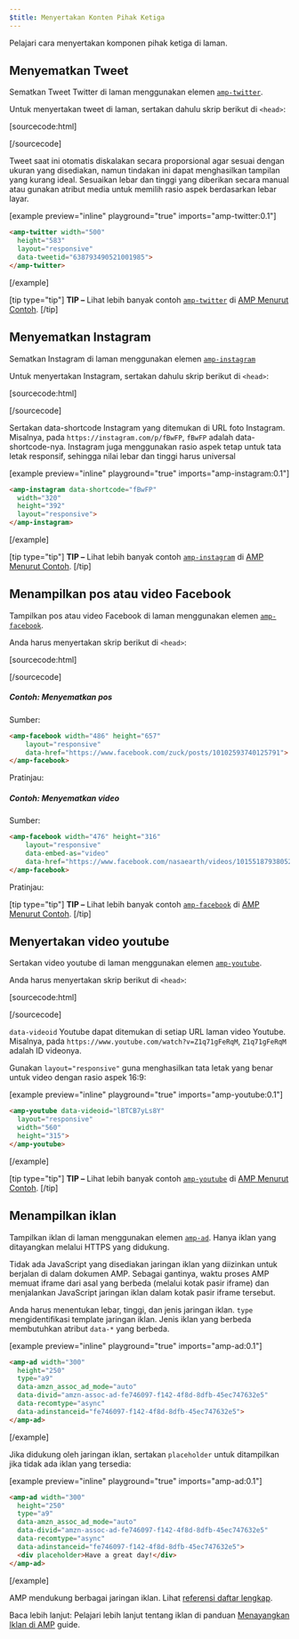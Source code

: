 ```yaml
---
$title: Menyertakan Konten Pihak Ketiga
---
```


Pelajari cara menyertakan komponen pihak ketiga di laman.

## Menyematkan Tweet

Sematkan Tweet Twitter di laman
menggunakan elemen [`amp-twitter`](../../../../documentation/components/reference/amp-twitter.md).

Untuk menyertakan tweet di laman,
sertakan dahulu skrip berikut di `<head>`:

[sourcecode:html]
<script async custom-element="amp-twitter" src="https://cdn.ampproject.org/v0/amp-twitter-0.1.js"></script>
[/sourcecode]

Tweet saat ini otomatis diskalakan secara proporsional
agar sesuai dengan ukuran yang disediakan,
namun tindakan ini dapat menghasilkan tampilan yang kurang ideal.
Sesuaikan lebar dan tinggi yang diberikan secara manual atau gunakan atribut media
untuk memilih rasio aspek berdasarkan lebar layar.

[example preview="inline" playground="true" imports="amp-twitter:0.1"]
```html
<amp-twitter width="500"
  height="583"
  layout="responsive"
  data-tweetid="638793490521001985">
</amp-twitter>
```
[/example]

[tip type="tip"]
**TIP –** Lihat lebih banyak contoh [`amp-twitter`](../../../../documentation/components/reference/amp-twitter.md) di [AMP Menurut Contoh](../../../../documentation/examples/documentation/amp-twitter.html).
[/tip]

## Menyematkan Instagram

Sematkan Instagram di laman
menggunakan elemen [`amp-instagram`](../../../../documentation/components/reference/amp-instagram.md)

Untuk menyertakan Instagram,
sertakan dahulu skrip berikut di `<head>`:

[sourcecode:html]
<script async custom-element="amp-instagram" src="https://cdn.ampproject.org/v0/amp-instagram-0.1.js"></script>
[/sourcecode]

Sertakan data-shortcode Instagram yang ditemukan di URL foto Instagram.
Misalnya, pada `https://instagram.com/p/fBwFP`,
`fBwFP` adalah data-shortcode-nya.
Instagram juga menggunakan rasio aspek tetap untuk tata letak responsif,
sehingga nilai lebar dan tinggi harus universal

[example preview="inline" playground="true" imports="amp-instagram:0.1"]
```html
<amp-instagram data-shortcode="fBwFP"
  width="320"
  height="392"
  layout="responsive">
</amp-instagram>
```
[/example]

[tip type="tip"]
**TIP –** Lihat lebih banyak contoh [`amp-instagram`](../../../../documentation/components/reference/amp-instagram.md) di [AMP Menurut Contoh](../../../../documentation/examples/documentation/amp-instagram.html).
[/tip]

## Menampilkan pos atau video Facebook

Tampilkan pos atau video Facebook di laman
menggunakan elemen [`amp-facebook`](../../../../documentation/components/reference/amp-facebook.md).

Anda harus menyertakan skrip berikut di `<head>`:

[sourcecode:html]
<script async custom-element="amp-facebook" src="https://cdn.ampproject.org/v0/amp-facebook-0.1.js"></script>
[/sourcecode]

##### Contoh: Menyematkan pos

Sumber:
```html
<amp-facebook width="486" height="657"
    layout="responsive"
    data-href="https://www.facebook.com/zuck/posts/10102593740125791">
</amp-facebook>
```
Pratinjau:
<amp-facebook width="486" height="657"
    layout="responsive"
    data-href="https://www.facebook.com/zuck/posts/10102593740125791">
</amp-facebook>

##### Contoh: Menyematkan video

Sumber:
```html
<amp-facebook width="476" height="316"
    layout="responsive"
    data-embed-as="video"
    data-href="https://www.facebook.com/nasaearth/videos/10155187938052139">
</amp-facebook>
```
Pratinjau:
<amp-facebook width="476" height="316"
    layout="responsive"
    data-embed-as="video"
    data-href="https://www.facebook.com/nasaearth/videos/10155187938052139">
</amp-facebook>

[tip type="tip"]
**TIP –** Lihat lebih banyak contoh [`amp-facebook`](../../../../documentation/components/reference/amp-facebook.md) di [AMP Menurut Contoh](../../../../documentation/examples/documentation/amp-facebook.html).
[/tip]

## Menyertakan video youtube

Sertakan video youtube di laman
menggunakan elemen [`amp-youtube`](../../../../documentation/components/reference/amp-youtube.md).

Anda harus menyertakan skrip berikut di `<head>`:

[sourcecode:html]
<script async custom-element="amp-youtube" src="https://cdn.ampproject.org/v0/amp-youtube-0.1.js"></script>
[/sourcecode]

`data-videoid` Youtube dapat ditemukan di setiap URL laman video Youtube.
Misalnya, pada `https://www.youtube.com/watch?v=Z1q71gFeRqM`,
`Z1q71gFeRqM` adalah ID videonya.

Gunakan `layout="responsive"` guna menghasilkan tata letak yang benar untuk video dengan rasio aspek 16:9:

[example preview="inline" playground="true" imports="amp-youtube:0.1"]
```html
<amp-youtube data-videoid="lBTCB7yLs8Y"
  layout="responsive"
  width="560"
  height="315">
</amp-youtube>
```
[/example]

[tip type="tip"]
**TIP –** Lihat lebih banyak contoh [`amp-youtube`](../../../../documentation/components/reference/amp-youtube.md) di [AMP Menurut Contoh](../../../../documentation/examples/documentation/amp-youtube.html).
[/tip]

## Menampilkan iklan

Tampilkan iklan di laman
menggunakan elemen [`amp-ad`](../../../../documentation/components/reference/amp-ad.md).
Hanya iklan yang ditayangkan melalui HTTPS yang didukung.

Tidak ada JavaScript yang disediakan jaringan iklan yang diizinkan untuk berjalan di dalam dokumen AMP.
Sebagai gantinya, waktu proses AMP memuat iframe dari
asal yang berbeda (melalui kotak pasir iframe)
dan menjalankan JavaScript jaringan iklan dalam kotak pasir iframe tersebut.

Anda harus menentukan lebar, tinggi, dan jenis jaringan iklan.
`type` mengidentifikasi template jaringan iklan.
Jenis iklan yang berbeda membutuhkan atribut `data-*` yang berbeda.

[example preview="inline" playground="true" imports="amp-ad:0.1"]
```html
<amp-ad width="300"
  height="250"
  type="a9"
  data-amzn_assoc_ad_mode="auto"
  data-divid="amzn-assoc-ad-fe746097-f142-4f8d-8dfb-45ec747632e5"
  data-recomtype="async"
  data-adinstanceid="fe746097-f142-4f8d-8dfb-45ec747632e5">
</amp-ad>
```
[/example]

Jika didukung oleh jaringan iklan,
sertakan `placeholder`
untuk ditampilkan jika tidak ada iklan yang tersedia:

[example preview="inline" playground="true" imports="amp-ad:0.1"]
```html
<amp-ad width="300"
  height="250"
  type="a9"
  data-amzn_assoc_ad_mode="auto"
  data-divid="amzn-assoc-ad-fe746097-f142-4f8d-8dfb-45ec747632e5"
  data-recomtype="async"
  data-adinstanceid="fe746097-f142-4f8d-8dfb-45ec747632e5">
  <div placeholder>Have a great day!</div>
</amp-ad>
```
[/example]

AMP mendukung berbagai jaringan iklan. Lihat [referensi daftar lengkap](../../../../documentation/components/reference/amp-ad.md#supported-ad-networks).

Baca lebih lanjut: Pelajari lebih lanjut tentang iklan di panduan [Menayangkan Iklan di AMP](../../../../documentation/guides-and-tutorials/develop/monetization/index.md) guide.
